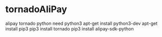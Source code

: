 # tornadoAliPay
alipay tornado python
need python3
apt-get install python3-dev
apt-get install pip3
pip3 install tornado
pip3 install alipay-sdk-python
